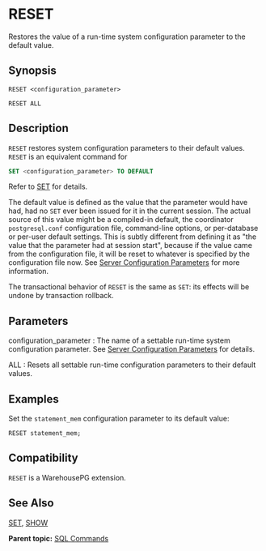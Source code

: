# RESET 

Restores the value of a run-time system configuration parameter to the default value.

## <a id="section2"></a>Synopsis 

``` {#sql_command_synopsis}
RESET <configuration_parameter>

RESET ALL
```

## <a id="section3"></a>Description 

`RESET` restores system configuration parameters to their default values. `RESET` is an equivalent command for

``` sql
SET <configuration_parameter> TO DEFAULT
```

Refer to [SET](SET.html) for details.

The default value is defined as the value that the parameter would have had, had no `SET` ever been issued for it in the current session. The actual source of this value might be a compiled-in default, the coordinator `postgresql.conf` configuration file, command-line options, or per-database or per-user default settings. This is subtly different from defining it as "the value that the parameter had at session start", because if the value came from the configuration file, it will be reset to whatever is specified by the configuration file now. See [Server Configuration Parameters](../config_params/guc_config.html) for more information.

The transactional behavior of `RESET` is the same as `SET`: its effects will be undone by transaction rollback.

## <a id="section4"></a>Parameters 

configuration\_parameter
:   The name of a settable run-time system configuration parameter. See [Server Configuration Parameters](../config_params/guc_config.html) for details.

ALL
:   Resets all settable run-time configuration parameters to their default values.

## <a id="section5"></a>Examples 

Set the `statement_mem` configuration parameter to its default value:

```
RESET statement_mem; 
```

## <a id="section6"></a>Compatibility 

`RESET` is a WarehousePG extension.

## <a id="section7"></a>See Also 

[SET](SET.html), [SHOW](SHOW.html)

**Parent topic:** [SQL Commands](../sql_commands/sql_ref.html)


